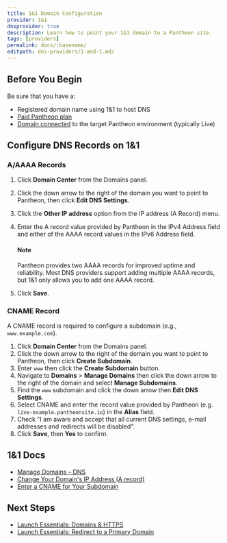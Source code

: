 ```yaml
---
title: 1&1 Domain Configuration
provider: 1&1
dnsprovider: true
description: Learn how to point your 1&1 domain to a Pantheon site.
tags: [providers]
permalink: docs/:basename/
editpath: dns-providers/1-and-1.md/
---
```

## Before You Begin
Be sure that you have a:

- Registered domain name using 1&1 to host DNS
- [Paid Pantheon plan](/docs/guides/launch/plans/)
- [Domain connected](/docs/guides/launch/domains/) to the target Pantheon environment (typically Live)

## Configure DNS Records on 1&1
### A/AAAA Records

1. Click **Domain Center** from the Domains panel.
2. Click the down arrow to the right of the domain you want to point to Pantheon, then click **Edit DNS Settings**.
3. Click the **Other IP address** option from the IP address (A Record) menu.
4. Enter the A record value provided by Pantheon in the IPv4 Address field and either of the AAAA record values in the IPv6 Address field.

    <div class="alert alert-info" role="alert">
    <h4 class="info">Note</h4>
    <p markdown="1">Pantheon provides two AAAA records for improved uptime and reliability. Most DNS providers support adding multiple AAAA records, but 1&1 only allows you to add one AAAA record.</p>
    </div>

5. Click **Save**.
### CNAME Record
A CNAME record is required to configure a subdomain (e.g., `www.example.com`).

1. Click **Domain Center** from the Domains panel.
2. Click the down arrow to the right of the domain you want to point to Pantheon, then click **Create Subdomain**.
3. Enter `www` then click the **Create Subdomain** button.  
4. Navigate to **Domains** > **Manage Domains** then click the down arrow to the right of the domain and select **Manage Subdomains**.
5. Find the `www` subdomain and click the down arrow then **Edit DNS Settings**.
6. Select CNAME and enter the record value provided by Pantheon (e.g. `live-example.pantheonsite.io`) in the **Alias** field.
7. Check "I am aware and accept that all current DNS settings, e-mail addresses and redirects will be disabled".
8. Click **Save**, then **Yes** to confirm.


## 1&1 Docs

* <a href="https://help.1and1.com/domains-c36931/manage-domains-c79822/dns-c37586" target="blank">Manage Domains – DNS <span class="glyphicons glyphicons-new-window-alt"></span></a>
* <a href="https://help.1and1.com/domains-c36931/manage-domains-c79822/dns-c37586/change-your-domain-s-ip-address-a-record-a599296.html" target="blank">Change Your Domain's IP Address (A record) <span class="glyphicons glyphicons-new-window-alt"></span></a>
* <a href="https://help.1and1.com/domains-c36931/manage-domains-c79822/dns-c37586/enter-a-cname-for-your-subdomain-a643600.html" target="blank">Enter a CNAME for Your Subdomain <span class="glyphicons glyphicons-new-window-alt"></span></a>


## Next Steps

* [Launch Essentials: Domains & HTTPS](/docs/guides/launch/domains/)
* [Launch Essentials: Redirect to a Primary Domain](/docs/guides/launch/redirects/)
